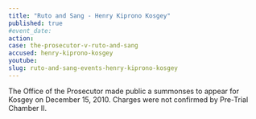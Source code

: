 ```yaml
---
title: "Ruto and Sang - Henry Kiprono Kosgey"
published: true
#event_date:
action:
case: the-prosecutor-v-ruto-and-sang
accused: henry-kiprono-kosgey
youtube:
slug: ruto-and-sang-events-henry-kiprono-kosgey
---
```


The Office of the Prosecutor made public a summonses to appear for Kosgey on December 15, 2010. Charges were not confirmed by Pre-Trial Chamber II.

